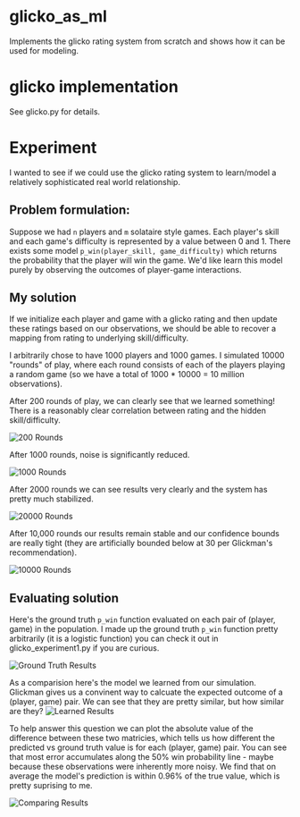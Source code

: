 # glicko_as_ml
Implements the glicko rating system from scratch and shows how it can be used for modeling. 

# glicko implementation
See glicko.py for details. 

# Experiment
I wanted to see if we could use the glicko rating system to learn/model a relatively sophisticated real world relationship. 

## Problem formulation: 
Suppose we had `n` players and `m` solataire style games. Each player's skill and each game's difficulty is represented by a value between 0 and 1. There exists some model `p_win(player_skill, game_difficulty)` which returns the probability that the player will win the game. We'd like learn this model purely by observing the outcomes of player-game interactions.

## My solution
If we initialize each player and game with a glicko rating and then update these ratings based on our observations, we should be able to recover a mapping from rating to underlying skill/difficulty.

I arbitrarily chose to have 1000 players and 1000 games. I simulated 10000 "rounds" of play, where each round consists of each of the players playing a random game (so we have a total of 1000 * 10000 = 10 million observations).

After 200 rounds of play, we can clearly see that we learned something! There is a reasonably clear correlation between rating and the hidden skill/difficulty. 

![200 Rounds](figures/200.png)

After 1000 rounds, noise is significantly reduced. 

![1000 Rounds](figures/1000.png)

After 2000 rounds we can see results very clearly and the system has pretty much stabilized. 

![20000 Rounds](figures/2000.png)

After 10,000 rounds our results remain stable and our confidence bounds are really tight (they are artificially bounded below at 30 per Glickman's recommendation).

![10000 Rounds](figures/10000.png)

## Evaluating solution
Here's the ground truth `p_win` function evaluated on each pair of (player, game) in the population. I made up the ground truth `p_win` function pretty arbitrarily (it is a logistic function) you can check it out in glicko_experiment1.py if you are curious.

![Ground Truth Results](figures/true_win_probs.png)

As a comparision here's the model we learned from our simulation. Glickman gives us a convinent way to calcuate the expected outcome of a (player, game) pair. We can see that they are pretty similar, but how similar are they?
![Learned Results](figures/estimated_win_probs.png)

To help answer this question we can plot the absolute value of the difference between these two matricies, which tells us how different the predicted vs ground truth value is for each (player, game) pair. You can see that most error accumulates along the 50% win probability line - maybe because these observations were inherently more noisy. We find that on average the model's prediction is within 0.96% of the true value, which is pretty suprising to me.  

![Comparing Results](figures/difference.png)
